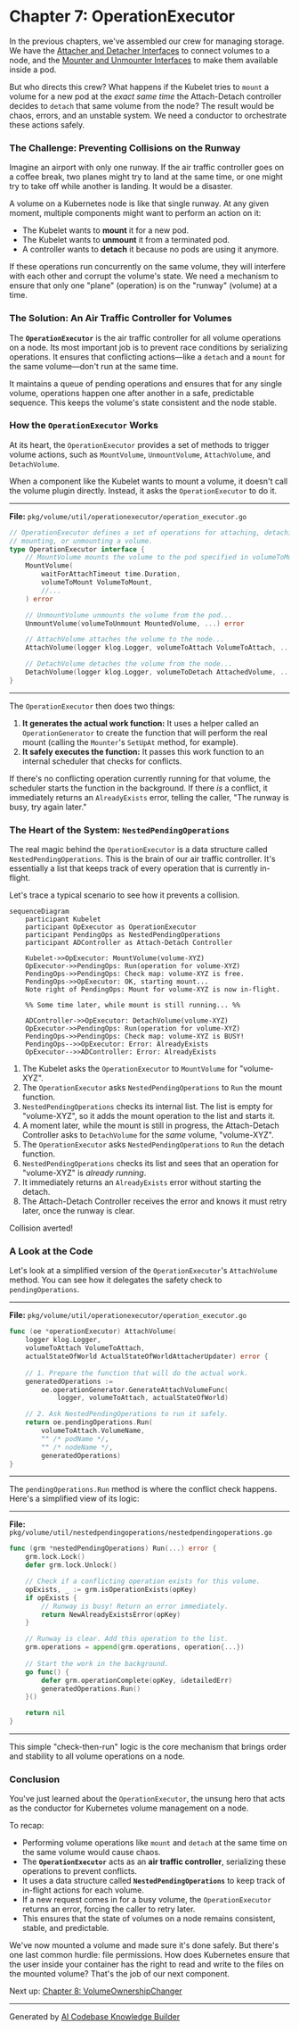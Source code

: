 # Chapter 7: OperationExecutor

In the previous chapters, we've assembled our crew for managing storage. We have the [Attacher and Detacher Interfaces](05_attacher_and_detacher_interfaces_.md) to connect volumes to a node, and the [Mounter and Unmounter Interfaces](06_mounter_and_unmounter_interfaces_.md) to make them available inside a pod.

But who directs this crew? What happens if the Kubelet tries to `mount` a volume for a new pod at the *exact same time* the Attach-Detach controller decides to `detach` that same volume from the node? The result would be chaos, errors, and an unstable system. We need a conductor to orchestrate these actions safely.

### The Challenge: Preventing Collisions on the Runway

Imagine an airport with only one runway. If the air traffic controller goes on a coffee break, two planes might try to land at the same time, or one might try to take off while another is landing. It would be a disaster.

A volume on a Kubernetes node is like that single runway. At any given moment, multiple components might want to perform an action on it:
*   The Kubelet wants to **mount** it for a new pod.
*   The Kubelet wants to **unmount** it from a terminated pod.
*   A controller wants to **detach** it because no pods are using it anymore.

If these operations run concurrently on the same volume, they will interfere with each other and corrupt the volume's state. We need a mechanism to ensure that only one "plane" (operation) is on the "runway" (volume) at a time.

### The Solution: An Air Traffic Controller for Volumes

The **`OperationExecutor`** is the air traffic controller for all volume operations on a node. Its most important job is to prevent race conditions by serializing operations. It ensures that conflicting actions—like a `detach` and a `mount` for the same volume—don't run at the same time.

It maintains a queue of pending operations and ensures that for any single volume, operations happen one after another in a safe, predictable sequence. This keeps the volume's state consistent and the node stable.

### How the `OperationExecutor` Works

At its heart, the `OperationExecutor` provides a set of methods to trigger volume actions, such as `MountVolume`, `UnmountVolume`, `AttachVolume`, and `DetachVolume`.

When a component like the Kubelet wants to mount a volume, it doesn't call the volume plugin directly. Instead, it asks the `OperationExecutor` to do it.

---
**File:** `pkg/volume/util/operationexecutor/operation_executor.go`
```go
// OperationExecutor defines a set of operations for attaching, detaching,
// mounting, or unmounting a volume.
type OperationExecutor interface {
	// MountVolume mounts the volume to the pod specified in volumeToMount.
	MountVolume(
        waitForAttachTimeout time.Duration,
        volumeToMount VolumeToMount,
        //...
    ) error

	// UnmountVolume unmounts the volume from the pod...
	UnmountVolume(volumeToUnmount MountedVolume, ...) error

	// AttachVolume attaches the volume to the node...
	AttachVolume(logger klog.Logger, volumeToAttach VolumeToAttach, ...) error

	// DetachVolume detaches the volume from the node...
	DetachVolume(logger klog.Logger, volumeToDetach AttachedVolume, ...) error
}
```
---

The `OperationExecutor` then does two things:
1.  **It generates the actual work function:** It uses a helper called an `OperationGenerator` to create the function that will perform the real mount (calling the `Mounter`'s `SetUpAt` method, for example).
2.  **It safely executes the function:** It passes this work function to an internal scheduler that checks for conflicts.

If there's no conflicting operation currently running for that volume, the scheduler starts the function in the background. If there *is* a conflict, it immediately returns an `AlreadyExists` error, telling the caller, "The runway is busy, try again later."

### The Heart of the System: `NestedPendingOperations`

The real magic behind the `OperationExecutor` is a data structure called `NestedPendingOperations`. This is the brain of our air traffic controller. It's essentially a list that keeps track of every operation that is currently in-flight.

Let's trace a typical scenario to see how it prevents a collision.

```mermaid
sequenceDiagram
    participant Kubelet
    participant OpExecutor as OperationExecutor
    participant PendingOps as NestedPendingOperations
    participant ADController as Attach-Detach Controller

    Kubelet->>OpExecutor: MountVolume(volume-XYZ)
    OpExecutor->>PendingOps: Run(operation for volume-XYZ)
    PendingOps->>PendingOps: Check map: volume-XYZ is free.
    PendingOps->>OpExecutor: OK, starting mount...
    Note right of PendingOps: Mount for volume-XYZ is now in-flight.

    %% Some time later, while mount is still running... %%

    ADController->>OpExecutor: DetachVolume(volume-XYZ)
    OpExecutor->>PendingOps: Run(operation for volume-XYZ)
    PendingOps->>PendingOps: Check map: volume-XYZ is BUSY!
    PendingOps-->>OpExecutor: Error: AlreadyExists
    OpExecutor-->>ADController: Error: AlreadyExists
```
1.  The Kubelet asks the `OperationExecutor` to `MountVolume` for "volume-XYZ".
2.  The `OperationExecutor` asks `NestedPendingOperations` to `Run` the mount function.
3.  `NestedPendingOperations` checks its internal list. The list is empty for "volume-XYZ", so it adds the mount operation to the list and starts it.
4.  A moment later, while the mount is still in progress, the Attach-Detach Controller asks to `DetachVolume` for the *same* volume, "volume-XYZ".
5.  The `OperationExecutor` asks `NestedPendingOperations` to `Run` the detach function.
6.  `NestedPendingOperations` checks its list and sees that an operation for "volume-XYZ" is *already running*.
7.  It immediately returns an `AlreadyExists` error without starting the detach.
8.  The Attach-Detach Controller receives the error and knows it must retry later, once the runway is clear.

Collision averted!

### A Look at the Code

Let's look at a simplified version of the `OperationExecutor`'s `AttachVolume` method. You can see how it delegates the safety check to `pendingOperations`.

---
**File:** `pkg/volume/util/operationexecutor/operation_executor.go`
```go
func (oe *operationExecutor) AttachVolume(
	logger klog.Logger,
	volumeToAttach VolumeToAttach,
	actualStateOfWorld ActualStateOfWorldAttacherUpdater) error {
	
    // 1. Prepare the function that will do the actual work.
	generatedOperations :=
		oe.operationGenerator.GenerateAttachVolumeFunc(
            logger, volumeToAttach, actualStateOfWorld)

    // 2. Ask NestedPendingOperations to run it safely.
	return oe.pendingOperations.Run(
		volumeToAttach.VolumeName,
		"" /* podName */,
		"" /* nodeName */,
		generatedOperations)
}
```
---
The `pendingOperations.Run` method is where the conflict check happens. Here's a simplified view of its logic:

---
**File:** `pkg/volume/util/nestedpendingoperations/nestedpendingoperations.go`
```go
func (grm *nestedPendingOperations) Run(...) error {
	grm.lock.Lock()
	defer grm.lock.Unlock()

	// Check if a conflicting operation exists for this volume.
	opExists, _ := grm.isOperationExists(opKey)
	if opExists {
		// Runway is busy! Return an error immediately.
		return NewAlreadyExistsError(opKey)
	}

	// Runway is clear. Add this operation to the list.
	grm.operations = append(grm.operations, operation{...})
	
    // Start the work in the background.
	go func() {
		defer grm.operationComplete(opKey, &detailedErr)
		generatedOperations.Run()
	}()

	return nil
}
```
---
This simple "check-then-run" logic is the core mechanism that brings order and stability to all volume operations on a node.

### Conclusion

You've just learned about the `OperationExecutor`, the unsung hero that acts as the conductor for Kubernetes volume management on a node.

To recap:
*   Performing volume operations like `mount` and `detach` at the same time on the same volume would cause chaos.
*   The **`OperationExecutor`** acts as an **air traffic controller**, serializing these operations to prevent conflicts.
*   It uses a data structure called **`NestedPendingOperations`** to keep track of in-flight actions for each volume.
*   If a new request comes in for a busy volume, the `OperationExecutor` returns an error, forcing the caller to retry later.
*   This ensures that the state of volumes on a node remains consistent, stable, and predictable.

We've now mounted a volume and made sure it's done safely. But there's one last common hurdle: file permissions. How does Kubernetes ensure that the user inside your container has the right to read and write to the files on the mounted volume? That's the job of our next component.

Next up: [Chapter 8: VolumeOwnershipChanger](08_volumeownershipchanger_.md)

---

Generated by [AI Codebase Knowledge Builder](https://github.com/The-Pocket/Tutorial-Codebase-Knowledge)